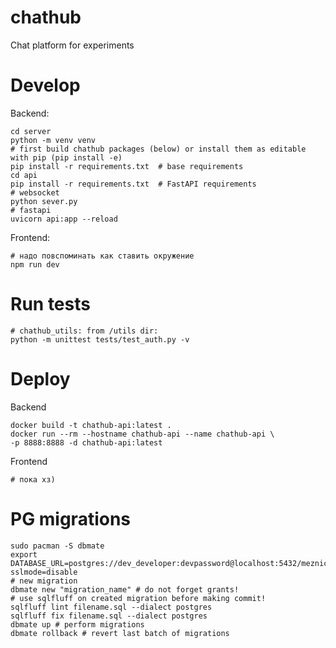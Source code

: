 # chathub
Chat platform for experiments

# Develop
Backend:
```shell
cd server
python -m venv venv
# first build chathub packages (below) or install them as editable with pip (pip install -e)
pip install -r requirements.txt  # base requirements
cd api
pip install -r requirements.txt  # FastAPI requirements
# websocket
python sever.py
# fastapi
uvicorn api:app --reload
```

Frontend:
```shell
# надо повспоминать как ставить окружение
npm run dev
```

# Run tests
```shell
# chathub_utils: from /utils dir:
python -m unittest tests/test_auth.py -v
```

# Deploy
Backend
```shell
docker build -t chathub-api:latest .
docker run --rm --hostname chathub-api --name chathub-api \
-p 8888:8888 -d chathub-api:latest
```

Frontend
```shell
# пока хз)
```

# PG migrations
```shell
sudo pacman -S dbmate
export DATABASE_URL=postgres://dev_developer:devpassword@localhost:5432/meznick_dev?sslmode=disable
# new migration
dbmate new "migration_name" # do not forget grants!
# use sqlfluff on created migration before making commit!
sqlfluff lint filename.sql --dialect postgres
sqlfluff fix filename.sql --dialect postgres
dbmate up # perform migrations
dbmate rollback # revert last batch of migrations
```
